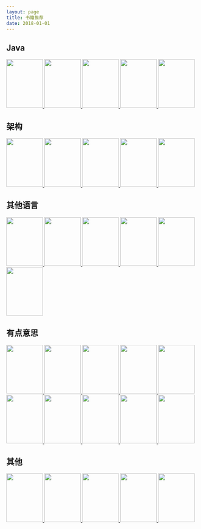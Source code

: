```yaml
---
layout: page
title: 书籍推荐
date: 2018-01-01
---
```


## Java

<a target="_blank" title="Effective Java" href="https://book.douban.com/subject/3360807/">
    <img width=96 height=128 src="https://static.biezhi.me/img/books/effective-java.jpg" class="book-cover"/>
</a>
<a target="_blank" title="Thinking in Java" href="https://book.douban.com/subject/3187833/">
    <img width=96 height=128 src="https://static.biezhi.me/img/books/thinking-in-java.jpg" class="book-cover"/>
</a>
<a target="_blank" title="编写高质量代码" href="https://book.douban.com/subject/7059903/">
    <img width=96 height=128 src="https://static.biezhi.me/img/books/java-151-tips.jpg" class="book-cover"/>
</a>
<a target="_blank" title="深入分析Java Web技术内幕" href="https://book.douban.com/subject/25953851/">
    <img width=96 height=128 src="https://static.biezhi.me/img/books/javaweb-technology-insider.jpg" class="book-cover"/>
</a>
<a target="_blank" title="Java 8函数式编程" href="https://book.douban.com/subject/26346017/">
    <img width=96 height=128 src="https://static.biezhi.me/img/books/java8-function-programming.jpg" class="book-cover"/>
</a>

## 架构

<a target="_blank" title="Netty权威指南（第2版）" href="https://book.douban.com/subject/26373138/">
    <img width=96 height=128 src="https://static.biezhi.me/img/books/netty-authoritative-guide.jpg" class="book-cover"/>
</a>
<a target="_blank" title="大型网站系统与Java中间件开发实践" href="https://book.douban.com/subject/25867042/">
    <img width=96 height=128 src="https://static.biezhi.me/img/books/java-middleware-development-practice.jpg" class="book-cover"/>
</a>
<a target="_blank" title="大型网站技术架构" href="https://book.douban.com/subject/25723064/">
    <img width=96 height=128 src="https://static.biezhi.me/img/books/art-of-concurrent-java-programming.jpg" class="book-cover"/>
</a>
<a target="_blank" title="Java并发编程的艺术" href="https://book.douban.com/subject/26591326/">
    <img width=96 height=128 src="https://static.biezhi.me/img/books/large-site-technical-architecture.jpg" class="book-cover"/>
</a>
<a target="_blank" title="深入理解Java虚拟机（第2版）" href="https://book.douban.com/subject/24722612/">
    <img width=96 height=128 src="https://static.biezhi.me/img/books/deep-understanding-of-jvm.jpg" class="book-cover"/>
</a>

## 其他语言

<a target="_blank" title="Go Web编程" href="https://book.douban.com/subject/24316255/">
    <img width=96 height=128 src="https://static.biezhi.me/img/books/go-web.jpg" class="book-cover"/>
</a>
<a target="_blank" title="Redis实战" href="https://book.douban.com/subject/26612779/">
    <img width=96 height=128 src="https://static.biezhi.me/img/books/redis-in-action.jpg" class="book-cover"/>
</a>
<a target="_blank" title="七周七语言" href="https://book.douban.com/subject/10555435/">
    <img width=96 height=128 src="https://static.biezhi.me/img/books/seven-weeks-seven-languages.jpg" class="book-cover"/>
</a>
<a target="_blank" title="Flask Web开发" href="https://book.douban.com/subject/26274202/">
    <img width=96 height=128 src="https://static.biezhi.me/img/books/falsk-web.jpg" class="book-cover"/>
</a>
<a target="_blank" title="自己动手写Java虚拟机" href="https://book.douban.com/subject/26802084/">
    <img width=96 height=128 src="https://static.biezhi.me/img/books/golang-write-jvm.jpg" class="book-cover"/>
</a>
<a target="_blank" title="可爱的Python" href="https://book.douban.com/subject/3884108/">
    <img width=96 height=128 src="https://static.biezhi.me/img/books/cute-python.jpg" class="book-cover"/>
</a>

## 有点意思

<a target="_blank" title="黑客与画家" href="https://book.douban.com/subject/6021440/">
    <img width=96 height=128 src="https://static.biezhi.me/img/books/hackers-and-painters.jpg" class="book-cover"/>
</a>
<a target="_blank" title="图解HTTP" href="https://book.douban.com/subject/25863515/">
    <img width=96 height=128 src="https://static.biezhi.me/img/books/illustration-of-http.jpg" class="book-cover"/>
</a>
<a target="_blank" title="图解密码技术（第3版）" href="https://book.douban.com/subject/26822106/">
    <img width=96 height=128 src="https://static.biezhi.me/img/books/graphical-password-technology.jpg" class="book-cover"/>
</a>
<a target="_blank" title="图解TCP/IP : 第5版" href="https://book.douban.com/subject/24737674/">
    <img width=96 height=128 src="https://static.biezhi.me/img/books/tcpip.jpg" class="book-cover"/>
</a>
<a target="_blank" title="编写可读代码的艺术" href="https://book.douban.com/subject/10797189/">
    <img width=96 height=128 src="https://static.biezhi.me/img/books/the-art-of-readable-code.jpg" class="book-cover"/>
</a>

<a target="_blank" title="简约之美" href="https://book.douban.com/subject/20445258/">
    <img width=96 height=128 src="https://static.biezhi.me/img/books/contracted-beauty.jpg" class="book-cover"/>
</a>
<a target="_blank" title="学习vi和Vim编辑器" href="https://book.douban.com/subject/6126937/">
    <img width=96 height=128 src="https://static.biezhi.me/img/books/learning-the-vi-and-vim-editors.jpg" class="book-cover"/>
</a>
<a target="_blank" title="算法（第4版）" href="https://book.douban.com/subject/19952400/">
    <img width=96 height=128 src="https://static.biezhi.me/img/books/algorithm4.jpg" class="book-cover"/>
</a>
<a target="_blank" title="世界是数字的" href="https://book.douban.com/subject/24749903/">
    <img width=96 height=128 src="https://static.biezhi.me/img/books/the-world-is-digital.jpg" class="book-cover"/>
</a>
<a target="_blank" title="软件框架设计的艺术" href="https://book.douban.com/subject/6003832/">
    <img width=96 height=128 src="https://static.biezhi.me/img/books/art-of-software-framework-design.jpg" class="book-cover"/>
</a>


## 其他

<a target="_blank" title="人性的弱点全集" href="https://book.douban.com/subject/1056295/">
    <img width=96 height=128 src="https://static.biezhi.me/img/books/weakness-of-human-nature.jpg" class="book-cover"/>
</a>
<a target="_blank" title="羊皮卷全集" href="https://book.douban.com/subject/1129995/">
    <img width=96 height=128 src="https://static.biezhi.me/img/books/parchment.jpg" class="book-cover"/>
</a>
<a target="_blank" title="软件框架设计的艺术" href="https://book.douban.com/subject/6723066/">
    <img width=96 height=128 src="https://static.biezhi.me/img/books/steve-jobs.jpg" class="book-cover"/>
</a>
<a target="_blank" title="浪潮之巅（第2版）" href="https://book.douban.com/subject/24738302/">
    <img width=96 height=128 src="https://static.biezhi.me/img/books/at-the-top-of-the-wave.jpg" class="book-cover"/>
</a>
<a target="_blank" title="演讲之禅" href="https://book.douban.com/subject/4760725/">
    <img width=96 height=128 src="https://static.biezhi.me/img/books/confessions-of-a-public-speaker.jpg" class="book-cover"/>
</a>